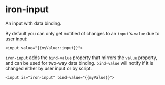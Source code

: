 # iron-input

An input with data binding.

By default you can only get notified of changes to an `input`'s `value` due to user input:

    <input value="{{myValue::input}}">

`iron-input` adds the `bind-value` property that mirrors the `value` property, and can be used
for two-way data binding. `bind-value` will notify if it is changed either by user input or by script.

    <input is="iron-input" bind-value="{{myValue}}">
